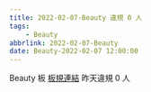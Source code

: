 ```yaml
---
title: 2022-02-07-Beauty 違規 0 人
tags:
    - Beauty
abbrlink: 2022-02-07-Beauty
date: Beauty-2022-02-07 12:00:00
---
```

Beauty 板 [板規連結](https://www.ptt.cc/bbs/Beauty/M.1630069980.A.84B.html)
昨天違規 0 人

